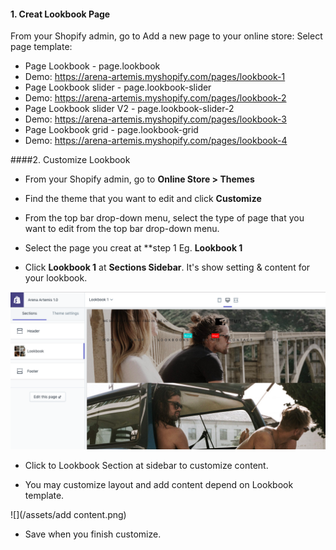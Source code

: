 #### 1. Creat Lookbook Page
From your Shopify admin, go to Add a new page to your online store:
Select page template: 

* Page Lookbook - page.lookbook
 * Demo: https://arena-artemis.myshopify.com/pages/lookbook-1 
* Page Lookbook slider - page.lookbook-slider
 * Demo: https://arena-artemis.myshopify.com/pages/lookbook-2
* Page Lookbook slider V2 - page.lookbook-slider-2
 * Demo: https://arena-artemis.myshopify.com/pages/lookbook-3
*  Page Lookbook grid - page.lookbook-grid
 * Demo: https://arena-artemis.myshopify.com/pages/lookbook-4

####2. Customize Lookbook

* From your Shopify admin, go to **Online Store &gt; Themes**

* Find the theme that you want to edit and click **Customize**

* From the top bar drop-down menu, select the type of page that you want to edit from the top bar drop-down menu.

* Select the page you creat at **step 1
Eg. **Lookbook 1**

* Click **Lookbook 1** at **Sections Sidebar**. It's show setting & content for your lookbook.

![](/assets/lookbook1.png)

* Click to Lookbook Section at sidebar to customize content.

* You may customize layout and add content depend on Lookbook template.

![](/assets/add content.png)

* Save when you finish customize.













